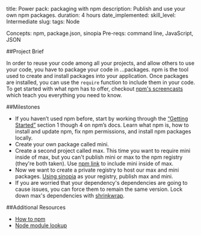 title: Power pack: packaging with npm
description: Publish and use your own npm packages.
duration: 4 hours
date_implemented: 
skill_level: Intermediate
slug:
tags: Node


Concepts: npm, package.json, sinopia
Pre-reqs: command line, JavaScript, JSON

##Project Brief

In order to reuse your code among all your projects, and allow others to use your code, you have to package your code in ...packages.  npm is the tool used to create and install packages into your application.  Once packages are installed, you can use the `require` function to include them in your code.  To get started with what npm has to offer, checkout [npm's screencasts](https://docs.npmjs.com/getting-started/what-is-npm) which teach you everything you need to know. 

##Milestones

* If you haven’t used npm before, start by working through the [“Getting Started”](https://docs.npmjs.com/) section 1 though 4 on npm’s docs. Learn what npm is, how to install and update npm, fix npm permissions, and install npm packages locally.
* Create your own package called mini.
* Create a second project called max.  This time you want to require mini inside of max, but you can't publish mini or max to the npm registry (they're both taken).  Use [npm link](https://docs.npmjs.com/cli/link) to include mini inside of max.
* Now we want to create a private registry to host our max and mini packages.  [Using sinopia](https://blog.dylants.com/2014/05/10/creating-a-private-npm-registry-with-sinopia/) as your registry, publish max and mini.
* If you are worried that your dependency's dependencies are going to cause issues, you can force them to remain the same version.  Lock down max's dependencies with [shrinkwrap](https://docs.npmjs.com/cli/shrinkwrap).

##Additional Resources

* [How to npm](https://github.com/npm/how-to-npm)
* [Node module lookup](https://nodejs.org/api/modules.html#modules_loading_from_node_modules_folders)
